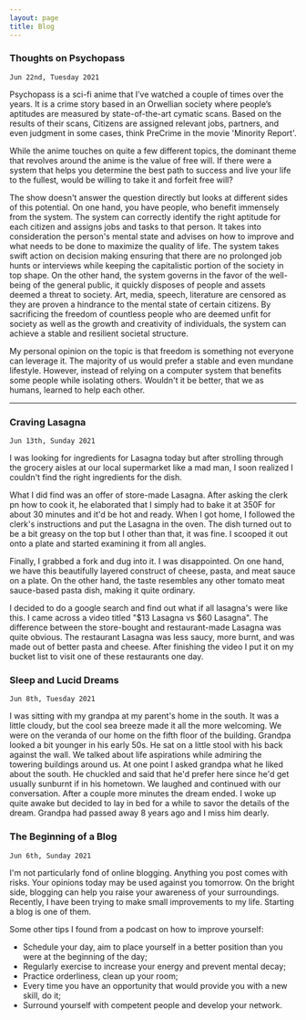 ```yaml
---
layout: page
title: Blog
---
```


### Thoughts on Psychopass

`Jun 22nd, Tuesday 2021`

Psychopass is a sci-fi anime that I’ve watched a couple of times over the years. It is a crime story based in an Orwellian society where people’s aptitudes are measured by state-of-the-art cymatic scans. Based on the results of their scans, Citizens are assigned relevant jobs, partners, and even judgment in some cases, think PreCrime in the movie 'Minority Report'.  

While the anime touches on quite a few different topics, the dominant theme that revolves around the anime is the value of free will. If there were a system that helps you determine the best path to success and live your life to the fullest, would be willing to take it and forfeit free will?

The show doesn't answer the question directly but looks at different sides of this potential. On one hand, you have people, who benefit immensely from the system. The system can correctly identify the right aptitude for each citizen and assigns jobs and tasks to that person. It takes into consideration the person's mental state and advises on how to improve and what needs to be done to maximize the quality of life. The system takes swift action on decision making ensuring that there are no prolonged job hunts or interviews while keeping the capitalistic portion of the society in top shape. On the other hand, the system governs in the favor of the well-being of the general public, it quickly disposes of people and assets deemed a threat to society. Art, media, speech, literature are censored as they are proven a hindrance to the mental state of certain citizens. By sacrificing the freedom of countless people who are deemed unfit for society as well as the growth and creativity of individuals, the system can achieve a stable and resilient societal structure.

My personal opinion on the topic is that freedom is something not everyone can leverage it. The majority of us would prefer a stable and even mundane lifestyle. However, instead of relying on a computer system that benefits some people while isolating others. Wouldn't it be better, that we as humans, learned to help each other.

___

### Craving Lasagna

`Jun 13th, Sunday 2021`

I was looking for ingredients for Lasagna today but after strolling through the grocery aisles at our local supermarket like a mad man, I soon realized I couldn't find the right ingredients for the dish. 

What I did find was an offer of store-made Lasagna. After asking the clerk pn how to cook it, he elaborated that I simply had to bake it at 350F for about 30 minutes and it'd be hot and ready. When I got home, I followed the clerk's instructions and put the Lasagna in the oven. The dish turned out to be a bit greasy on the top but I other than that, it was fine. I scooped it out onto a plate and started examining it from all angles. 

Finally, I grabbed a fork and dug into it. I was disappointed. On one hand, we have this beautifully layered construct of cheese, pasta, and meat sauce on a plate. On the other hand, the taste resembles any other tomato meat sauce-based pasta dish, making it quite ordinary.

I decided to do a google search and find out what if all lasagna's were like this. I came across a video titled "$13 Lasagna vs $60 Lasagna". The difference between the store-bought and restaurant-made Lasagna was quite obvious. The restaurant Lasagna was less saucy, more burnt, and was made out of better pasta and cheese. After finishing the video I put it on my bucket list to visit one of these restaurants one day. 


### Sleep and Lucid Dreams

`Jun 8th, Tuesday 2021`

I was sitting with my grandpa at my parent's home in the south. It was a little cloudy, but the cool sea breeze made it all the more welcoming. We were on the veranda of our home on the fifth floor of the building. Grandpa looked a bit younger in his early 50s. He sat on a little stool with his back against the wall. We talked about life aspirations while admiring the towering buildings around us. At one point I asked grandpa what he liked about the south. He chuckled and said that he'd prefer here since he'd get usually sunburnt if in his hometown. We laughed and continued with our conversation. After a couple more minutes the dream ended. I woke up quite awake but decided to lay in bed for a while to savor the details of the dream. Grandpa had passed away 8 years ago and I miss him dearly.


### The Beginning of a Blog

`Jun 6th, Sunday 2021`

I'm not particularly fond of online blogging. Anything you post comes with risks. Your opinions today may be used against you tomorrow. On the bright side, blogging can help you raise your awareness of your surroundings. Recently, I have been trying to make small improvements to my life. Starting a blog is one of them. 

Some other tips I found from a podcast on how to improve yourself:
- Schedule your day, aim to place yourself in a better position than you were at the beginning of the day;
- Regularly exercise to increase your energy and prevent mental decay;
- Practice orderliness, clean up your room;
- Every time you have an opportunity that would provide you with a new skill, do it;
- Surround yourself with competent people and develop your network.
